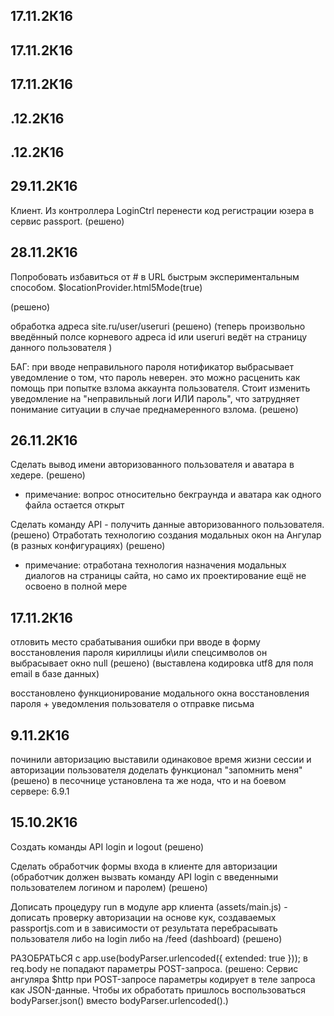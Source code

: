 
17.11.2К16
------------




17.11.2К16
------------



17.11.2К16
------------



.12.2К16
------------


.12.2К16
------------


29.11.2К16
------------
Клиент. Из контроллера LoginCtrl перенести код регистрации юзера в сервис passport. (решено)



28.11.2К16
------------
Попробовать избавиться от # в URL быстрым экспериментальным способом.
$locationProvider.html5Mode(true)
<base href="/"> (решено)

обработка адреса site.ru/user/useruri (решено)
                                      (теперь произвольно введённый полсе корневого адреса id 
									   или useruri ведёт на страницу данного пользователя )

БАГ: при вводе неправильного пароля нотификатор выбрасывает уведомление о том, что пароль неверен. 
     это можно расценить как помощь при попытке взлома аккаунта пользователя. Стоит изменить уведомление
     на "неправильный логи ИЛИ пароль", что затрудняет понимание ситуации в случае преднамеренного взлома.
     (решено)

26.11.2К16
------------
Сделать вывод имени авторизованного пользователя и аватара в хедере. (решено)
* примечание: вопрос относительно бекграунда и аватара как одного файла остается открыт

Сделать команду API - получить данные авторизованного пользователя. (решено)
Отработать технологию создания модальных окон на Ангулар (в разных конфигурациях) (решено)
* примечание: отработана технология назначения модальных диалогов на страницы сайта,
  но само их проектирование ещё не освоено в полной мере




17.11.2К16
------------
отловить место срабатывания ошибки при вводе в форму восстановления пароля кириллицы и\или спецсимволов 
он выбрасывает окно null (решено) (выставлена кодировка utf8 для поля email в базе данных)
   
восстановлено функционирование модального окна восстановления пароля + уведомления пользователя о
отправке письма




9.11.2К16
------------
починили авторизацию
выставили одинаковое время жизни сессии и авторизации пользователя
доделать функционал "запомнить меня" (решено)
в песочнице установлена та же нода, что и на боевом сервере: 6.9.1




15.10.2К16
------------

Создать команды API login и logout (решено)

Сделать обработчик формы входа в клиенте для авторизации (обработчик должен вызвать
команду API login с введенными пользователем логином и паролем) (решено)
   
Дописать процедуру run в модуле app клиента (assets/main.js) - дописать проверку
авторизации на основе кук, создаваемых passportjs.com и в зависимости от результата
перебрасывать пользователя либо на login либо на /feed (dashboard) (решено)


РАЗОБРАТЬСЯ с app.use(bodyParser.urlencoded({ extended: true })); в req.body не
попадают параметры POST-запроса.			   (решено: Сервис ангуляра $http при
											   POST-запросе параметры кодирует в
											   теле запроса как JSON-данные. Чтобы
											   их обработать пришлось воспользоваться
											   bodyParser.json() вместо bodyParser.urlencoded().)
											   



